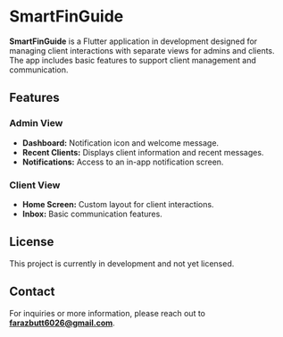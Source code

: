 # SmartFinGuide

**SmartFinGuide** is a Flutter application in development designed for managing client interactions with separate views for admins and clients. The app includes basic features to support client management and communication.

## Features

### Admin View
- **Dashboard:** Notification icon and welcome message.
- **Recent Clients:** Displays client information and recent messages.
- **Notifications:** Access to an in-app notification screen.

### Client View
- **Home Screen:** Custom layout for client interactions.
- **Inbox:** Basic communication features.

## License

This project is currently in development and not yet licensed.

## Contact

For inquiries or more information, please reach out to **farazbutt6026@gmail.com**.
